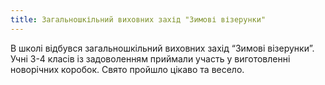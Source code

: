 ```yaml
---
title: Загальношкільний виховних захід "Зимові візерунки"
---
```


В школі відбувся загальношкільний виховних захід “Зимові візерунки”. Учні 3-4 класів із задоволенням приймали участь у виготовленні новорічних коробок. Свято пройшло цікаво та весело.

<slideshow id="_/72157651621349786" />
